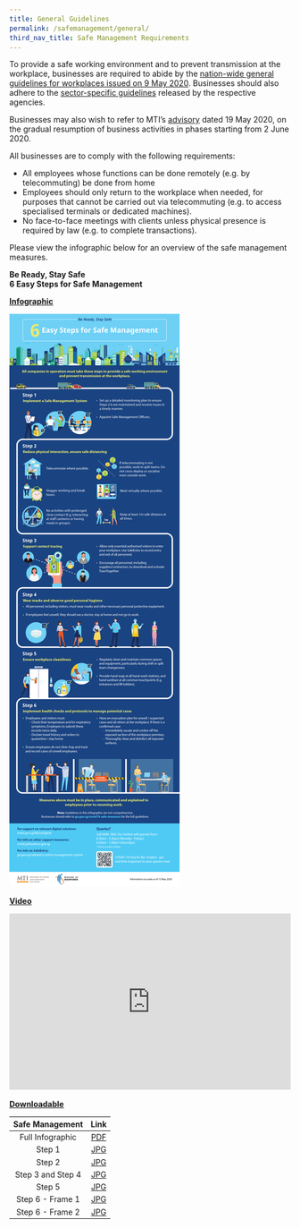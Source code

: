 ```yaml
---
title: General Guidelines
permalink: /safemanagement/general/
third_nav_title: Safe Management Requirements
---
```


To provide a safe working environment and to prevent transmission at the workplace, businesses are required to abide by the <a href="https://www.mom.gov.sg/covid-19/requirements-for-safe-management-measures">nation-wide general guidelines for workplaces issued on 9 May 2020</a>. Businesses should also adhere to the <a href="https://go.gov.sg/safemanagementsector">sector-specific guidelines</a> released by the respective agencies.

Businesses may also wish to refer to MTI’s <a href="https://www.mti.gov.sg/-/media/MTI/Newsroom/Press-Releases/2020/05/MTI-Advisory-on-resumption-of-activities-from-2-June-2020.pdf" target="_blank">advisory</a> dated 19 May 2020, on the gradual resumption of business activities in phases starting from 2 June 2020.

All businesses are to comply with the following requirements: 
- All employees whose functions can be done remotely (e.g. by telecommuting) be done from home 
- Employees should only return to the workplace when needed, for purposes that cannot be carried out via telecommuting (e.g. to access specialised terminals or dedicated machines).
- No face-to-face meetings with clients unless physical presence is required by law (e.g. to complete transactions).

Please view the infographic below for an overview of the safe management measures.


**Be Ready, Stay Safe**<br>
**6 Easy Steps for Safe Management**

**<ins>Infographic</ins>**

[![Safe Management Practices](/images/safemanagement.jpg)](/safemanagement/general/)

**<ins>Video</ins>**

<iframe width="100%" height="315" src="https://www.youtube.com/embed/glU2wn0VIZg" frameborder="0" allow="accelerometer; autoplay; encrypted-media; gyroscope; picture-in-picture" allowfullscreen></iframe>

**<ins>Downloadable</ins>**

|  Safe Management  |                                  Link                                  |
| :---------------: | :--------------------------------------------------------------------: |
| Full Infographic  | <a href="https://go.gov.sg/fullinfographicpdf" target="_blank">PDF</a> |
|      Step 1       |     <a href="https://go.gov.sg/safestep1" target="_blank">JPG</a>      |
|      Step 2       |     <a href="https://go.gov.sg/safestep2" target="_blank">JPG</a>      |
| Step 3 and Step 4 |     <a href="https://go.gov.sg/safestep3" target="_blank">JPG</a>      |
|      Step 5       |     <a href="https://go.gov.sg/safestep4" target="_blank">JPG</a>      |
| Step 6 - Frame 1  |     <a href="https://go.gov.sg/safestep5" target="_blank">JPG</a>      |
| Step 6 - Frame 2  |     <a href="https://go.gov.sg/safestep6" target="_blank">JPG</a>      |
